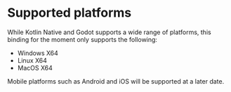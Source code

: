 # Supported platforms

While Kotlin Native and Godot supports a wide range of platforms, this binding for the moment only supports the following:

* Windows X64
* Linux X64
* MacOS X64

Mobile platforms such as Android and iOS will be supported at a later date.

